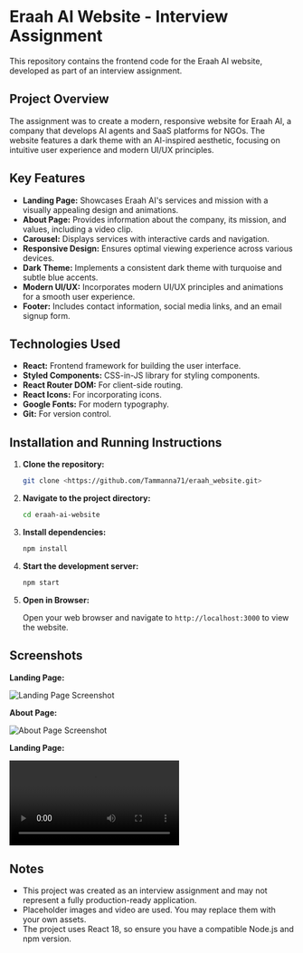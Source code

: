 # Eraah AI Website - Interview Assignment

This repository contains the frontend code for the Eraah AI website, developed as part of an interview assignment.

## Project Overview

The assignment was to create a modern, responsive website for Eraah AI, a company that develops AI agents and SaaS platforms for NGOs. The website features a dark theme with an AI-inspired aesthetic, focusing on intuitive user experience and modern UI/UX principles.

## Key Features

* **Landing Page:** Showcases Eraah AI's services and mission with a visually appealing design and animations.
* **About Page:** Provides information about the company, its mission, and values, including a video clip.
* **Carousel:** Displays services with interactive cards and navigation.
* **Responsive Design:** Ensures optimal viewing experience across various devices.
* **Dark Theme:** Implements a consistent dark theme with turquoise and subtle blue accents.
* **Modern UI/UX:** Incorporates modern UI/UX principles and animations for a smooth user experience.
* **Footer:** Includes contact information, social media links, and an email signup form.

## Technologies Used

* **React:** Frontend framework for building the user interface.
* **Styled Components:** CSS-in-JS library for styling components.
* **React Router DOM:** For client-side routing.
* **React Icons:** For incorporating icons.
* **Google Fonts:** For modern typography.
* **Git:** For version control.

## Installation and Running Instructions

1.  **Clone the repository:**

    ```bash
    git clone <https://github.com/Tammanna71/eraah_website.git>
    ```

2.  **Navigate to the project directory:**

    ```bash
    cd eraah-ai-website
    ```

3.  **Install dependencies:**

    ```bash
    npm install
    ```

4.  **Start the development server:**

    ```bash
    npm start
    ```

5.  **Open in Browser:**

    Open your web browser and navigate to `http://localhost:3000` to view the website.

## Screenshots

**Landing Page:**

![Landing Page Screenshot](src/screenshots)

**About Page:**

![About Page Screenshot](src/screenshots/)

**Landing Page:**

![Video of both](src/screenshots/video.mp4)

## Notes

* This project was created as an interview assignment and may not represent a fully production-ready application.
* Placeholder images and video are used. You may replace them with your own assets.
* The project uses React 18, so ensure you have a compatible Node.js and npm version.

